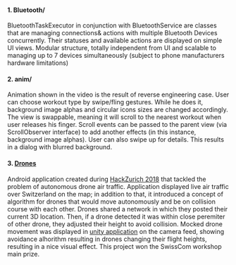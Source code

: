 
#### 1. Bluetooth/

BluetoothTaskExecutor in conjunction with BluetoothService are classes that are managing connections& actions with multiple Bluetooth Devices concurrently. Their statuses and available actions are displayed on simple UI views. Modular structure, totally independent from UI and scalable to managing up to 7 devices simultaneously (subject to phone manufacturers hardware limitations)


#### 2. anim/
Animation shown in the video is the result of reverse engineering case. User can choose workout type by swipe/fling gestures. While he does it, background image alphas and circular icons sizes are changed accordingly. 
The view is swappable, meaning it will scroll to the nearest workout when user releases his finger. Scroll events can be passed to the parent view (via ScrollObserver interface) to add another effects (in this instance, background image alphas). User can also swipe up for details. This results in a dialog with blurred background.

#### 3. [Drones](https://github.com/JanPawlov/GameOfDronesApp "Game Of Drones")

Android application created during [HackZurich 2018](https://digitalfestival.ch/en/HACK/) that tackled the problem of autonomous drone air traffic. Application displayed live air traffic over Switzerland on the map; in addition to that, it introduced a concept of algorithm for drones that would move autonomously and be on collision course with each other. Drones shared a network in which they posted their current 3D location. Then, if a drone detected it was within close peremiter of other drone, they adjusted their height to avoid collision. Mocked drone movement was displayed in [unity application](https://github.com/psykulsk/GameOfDrones_unity) on the camera feed, showing avoidance alhorithm resulting in drones changing their flight heights, resulting in a nice visual effect. 
This project won the SwissCom workshop main prize.
